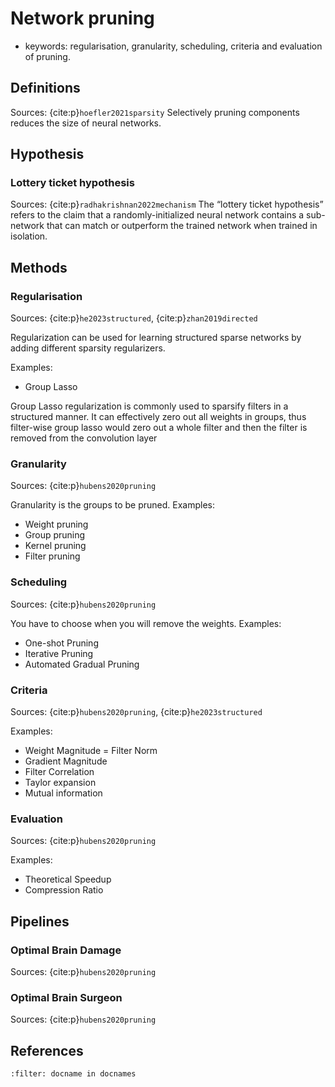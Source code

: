 # Network pruning

- keywords: regularisation, granularity, scheduling, criteria and evaluation of pruning.


## Definitions
Sources: {cite:p}`hoefler2021sparsity`
Selectively pruning components reduces the size of neural networks.
 

## Hypothesis

### Lottery ticket hypothesis
Sources: {cite:p}`radhakrishnan2022mechanism`
The “lottery ticket hypothesis” refers to the claim that a randomly-initialized neural network contains a sub-network that can match or outperform the trained network when trained in isolation.


## Methods

### Regularisation
Sources: {cite:p}`he2023structured`, {cite:p}`zhan2019directed`

Regularization can be used for learning structured sparse
networks by adding different sparsity regularizers.

Examples:
- Group Lasso 


Group Lasso regularization is commonly used to sparsify filters in a structured manner. It can effectively zero out all weights in groups, thus filter-wise group lasso would zero out a whole filter and then the filter is removed from the convolution layer


### Granularity
Sources: {cite:p}`hubens2020pruning`

Granularity is the groups to be pruned.
Examples: 
- Weight pruning
- Group pruning
- Kernel pruning
- Filter pruning


### Scheduling
Sources: {cite:p}`hubens2020pruning`

You have to choose when you will remove the weights.
Examples: 
- One-shot Pruning
- Iterative Pruning
- Automated Gradual Pruning

### Criteria
Sources: {cite:p}`hubens2020pruning`, {cite:p}`he2023structured` 

Examples:
- Weight Magnitude = Filter Norm
- Gradient Magnitude
- Filter Correlation
- Taylor expansion
- Mutual information

### Evaluation
Sources: {cite:p}`hubens2020pruning`

Examples:
- Theoretical Speedup
- Compression Ratio


## Pipelines

### Optimal Brain Damage
Sources: {cite:p}`hubens2020pruning`


###  Optimal Brain Surgeon
Sources: {cite:p}`hubens2020pruning`



## References
```{bibliography}
:filter: docname in docnames
```
